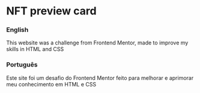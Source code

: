 <h1>NFT preview card</h1>
<h3>English</h3>
<p>This website was a challenge from Frontend Mentor, made to improve my skills in HTML and CSS</p>
<h3>Português</h3>
<p>Este site foi um desafio do Frontend Mentor feito para melhorar e aprimorar meu conhecimento em HTML e CSS</p>
